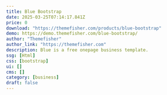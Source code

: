 ```yaml
---
title: Blue Bootstrap
date: 2025-03-25T07:14:17.841Z
price: 0
download: "https://themefisher.com/products/blue-bootstrap"
demo: https://demo.themefisher.com/blue-bootstrap/
author: "Themefisher"
author_link: "https://themefisher.com"
description: Blue is a free onepage business template.
ssg: [Html]
css: [bootstrap]
ui: []
cms: []
category: [business]
draft: false
---
```

